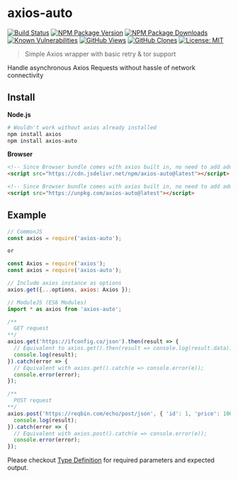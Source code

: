 # axios-auto

[![Build Status](https://github.com/ayanamitech/axios-auto/actions/workflows/test.yml/badge.svg)](https://github.com/ayanamitech/axios-auto/actions)
[![NPM Package Version](https://img.shields.io/npm/v/axios-auto.svg)](https://npmjs.org/package/axios-auto)
[![NPM Package Downloads](https://img.shields.io/npm/dm/axios-auto.svg)](https://npmjs.org/package/axios-auto)
[![Known Vulnerabilities](https://snyk.io/test/github/ayanamitech/axios-auto/badge.svg?style=flat-square)](https://snyk.io/test/github/ayanamitech/axios-auto)
[![GitHub Views](https://img.shields.io/badge/dynamic/json?color=green&label=Views&query=uniques&url=https://github.com/ayanamitech/node-github-repo-stats/blob/main/data/ayanamitech/axios-auto/views.json?raw=True&logo=github)](https://github.com/ayanamitech/axios-auto)
[![GitHub Clones](https://img.shields.io/badge/dynamic/json?color=success&label=Clone&query=uniques&url=https://github.com/ayanamitech/node-github-repo-stats/blob/main/data/ayanamitech/axios-auto/clone.json?raw=True&logo=github)](https://github.com/ayanamitech/axios-auto)
[![License: MIT](https://img.shields.io/badge/License-MIT-blue.svg?style=flat-square)](https://opensource.org/licenses/MIT)

> Simple Axios wrapper with basic retry & tor support

Handle asynchronous Axios Requests without hassle of network connectivity

## Install

**Node.js**

```sh
# Wouldn't work without axios already installed
npm install axios
npm install axios-auto
```

**Browser**

```html
<!-- Since Browser bundle comes with axios built in, no need to add additional axios dependency -->
<script src="https://cdn.jsdelivr.net/npm/axios-auto@latest"></script>
```

```html
<!-- Since Browser bundle comes with axios built in, no need to add additional axios dependency -->
<script src="https://unpkg.com/axios-auto@latest"></script>
```

## Example

```js
// CommonJS
const axios = require('axios-auto');

or

const Axios = require('axios');
const axios = require('axios-auto');

// Include axios instance as options
axios.get({...options, axios: Axios });

// ModuleJS (ES6 Modules)
import * as axios from 'axios-auto';

/**
  GET request
**/
axios.get('https://ifconfig.co/json').then(result => {
  // Equivalent to axios.get().then(result => console.log(result.data));
  console.log(result);
}).catch(error => {
  // Equivalent with axios.get().catch(e => console.error(e));
  console.error(error);
});

/**
  POST request
**/
axios.post('https://reqbin.com/echo/post/json', { 'id': 1, 'price': 10000 }).then(result => {
  console.log(result);
}).catch(error => {
  // Equivalent with axios.post().catch(e => console.error(e));
  console.error(error);
});
```

Please checkout [Type Definition](./types/index.d.ts) for required parameters and expected output.
